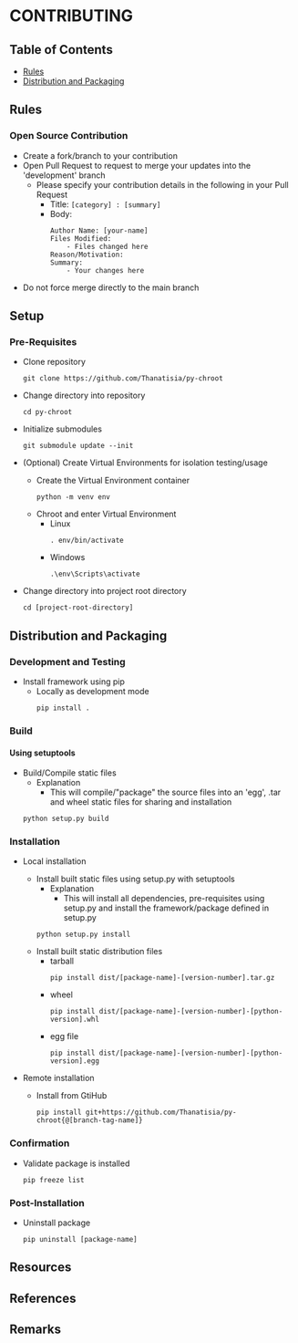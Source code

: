 # CONTRIBUTING

## Table of Contents
+ [Rules](#rules)
+ [Distribution and Packaging](#distribution-and-packaging)

## Rules
### Open Source Contribution
- Create a fork/branch to your contribution
- Open Pull Request to request to merge your updates into the 'development' branch
    - Please specify your contribution details in the following in your Pull Request
        + Title: `[category] : [summary]`
        - Body:
            ```
            Author Name: [your-name]
            Files Modified:
                - Files changed here
            Reason/Motivation:
            Summary:
                - Your changes here
            ```
+ Do not force merge directly to the main branch

## Setup
### Pre-Requisites
- Clone repository
    ```console
    git clone https://github.com/Thanatisia/py-chroot
    ```

- Change directory into repository
    ```console
    cd py-chroot
    ```

- Initialize submodules
    ```console
    git submodule update --init
    ```

- (Optional) Create Virtual Environments for isolation testing/usage
    - Create the Virtual Environment container
        ```console
        python -m venv env
        ```
    - Chroot and enter Virtual Environment
        - Linux
            ```console
            . env/bin/activate
            ```
        - Windows
            ```console
            .\env\Scripts\activate
            ```

- Change directory into project root directory
    ```console
    cd [project-root-directory]
    ```

## Distribution and Packaging
### Development and Testing
- Install framework using pip
    - Locally as development mode
        ```console
        pip install .
        ```

### Build
#### Using setuptools
- Build/Compile static files
    - Explanation
        + This will compile/"package" the source files into an 'egg', .tar and wheel static files for sharing and installation
    ```console
    python setup.py build
    ```

### Installation
- Local installation
    - Install built static files using setup.py with setuptools
        - Explanation
            + This will install all dependencies, pre-requisites using setup.py and install the framework/package defined in setup.py
        ```console
        python setup.py install
        ```
    - Install built static distribution files
        - tarball
            ```console
            pip install dist/[package-name]-[version-number].tar.gz
            ```
        - wheel
            ```console
            pip install dist/[package-name]-[version-number]-[python-version].whl
            ```
        - egg file
            ```console
            pip install dist/[package-name]-[version-number]-[python-version].egg
            ```

- Remote installation
    - Install from GtiHub
        ```console
        pip install git+https://github.com/Thanatisia/py-chroot{@[branch-tag-name]}
        ```

### Confirmation
- Validate package is installed
    ```console
    pip freeze list
    ```

### Post-Installation
- Uninstall package
    ```console
    pip uninstall [package-name]
    ```

## Resources

## References

## Remarks

